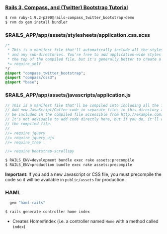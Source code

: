 ### [Rails 3, Compass, and (Twitter) Bootstrap Tutorial](http://nepalonrails.tumblr.com/post/13957284625/revisited-rails-3-1-x-with-compass-sass-and)

```bash
$ rvm ruby-1.9.2-p290@rails-compass_twitter_bootstrap-demo
$ rvm do gem install bundler
```

### $RAILS_APP/app/assets/stylesheets/application.css.scss
```sass
/*
 * This is a manifest file that'll automatically include all the stylesheets available in this directory
 * and any sub-directories. You're free to add application-wide styles to this file and they'll appear at
 * the top of the compiled file, but it's generally better to create a new file per style scope.
 *= require_self
*/
@import "compass_twitter_bootstrap";
@import "compass/css3";
@import "base";
```
### $RAILS_APP/app/assets/javascripts/application.js
```javascript
// This is a manifest file that'll be compiled into including all the files listed below.
// Add new JavaScript/Coffee code in separate files in this directory and they'll automatically
// be included in the compiled file accessible from http://example.com/assets/application.js
// It's not advisable to add code directly here, but if you do, it'll appear at the bottom of the
// the compiled file.
//
//= require jquery
//= require jquery_ujs
//= require_tree .

//= require bootstrap-scrollspy
```

``` bash
$ RAILS_ENV=development bundle exec rake assets:precompile
$ RAILS_ENV=production bundle exec rake assets:precompile
```

__Important__: If you add a new Javascript or CSS file, you must precompile the code so it will be
available in `public/assets` for production.

### HAML
```ruby
  gem "haml-rails"
```

  ```bash
  $ rails generate controller home index
  ```

  * Creates Home#index
    (i.e. a controller named `Home` with a method called `index`)

